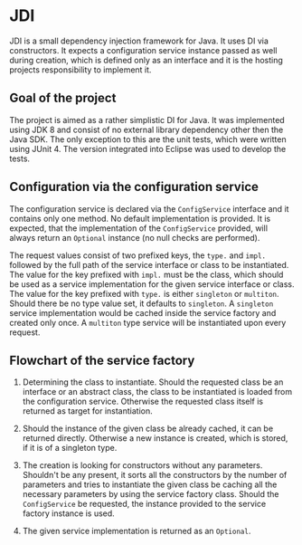 # JDI

JDI is a small dependency injection framework for Java. It uses DI via constructors. It expects a configuration service instance passed as well during creation, which is defined only as an interface and it is the hosting projects responsibility to implement it.

## Goal of the project

The project is aimed as a rather simplistic DI for Java. It was implemented using JDK 8 and consist of no external library dependency other then the Java SDK. The only exception to this are the unit tests, which were written using JUnit 4. The version integrated into Eclipse was used to develop the tests.

## Configuration via the configuration service

The configuration service is declared via the `ConfigService` interface and it contains only one method. No default implementation is provided. It is expected, that the implementation of the `ConfigService` provided, will always return an `Optional` instance (no null checks are performed).

The request values consist of two prefixed keys, the `type.` and `impl.` followed by the full path of the service interface or class to be instantiated. The value for the key prefixed with `impl.` must be the class, which should be used as a service implementation for the given service interface or class. The value for the key prefixed with `type.` is either `singleton` or `multiton`. Should there be no type value set, it defaults to `singleton`. A `singleton` service implementation would be cached inside the service factory and created only once. A `multiton` type service will be instantiated upon every request.

## Flowchart of the service factory

1. Determining the class to instantiate. Should the requested class be an interface or an abstract class, the class to be instantiated is loaded from the configuration service. Otherwise the requested class itself is returned as target for instantiation.

2. Should the instance of the given class be already cached, it can be returned directly. Otherwise a new instance is created, which is stored, if it is of a singleton type.

3. The creation is looking for constructors without any parameters. Shouldn't be any present, it sorts all the constructors by the number of parameters and tries to instantiate the given class be caching all the necessary parameters by using the service factory class. Should the `ConfigService` be requested, the instance provided to the service factory instance is used.

4. The given service implementation is returned as an `Optional`.
